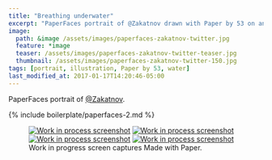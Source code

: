 ```yaml
---
title: "Breathing underwater"
excerpt: "PaperFaces portrait of @Zakatnov drawn with Paper by 53 on an iPad."
image: 
  path: &image /assets/images/paperfaces-zakatnov-twitter.jpg 
  feature: *image
  teaser: /assets/images/paperfaces-zakatnov-twitter-teaser.jpg
  thumbnail: /assets/images/paperfaces-zakatnov-twitter-150.jpg
tags: [portrait, illustration, Paper by 53, water]
last_modified_at: 2017-01-17T14:20:46-05:00
---
```


PaperFaces portrait of [@Zakatnov](https://twitter.com/Zakatnov).

{% include boilerplate/paperfaces-2.md %}

<figure class="third">
	<a href="/assets/images/paperfaces-zakatnov-process-1-lg.jpg"><img src="/assets/images/paperfaces-zakatnov-process-1-600.jpg" alt="Work in process screenshot"></a>
	<a href="/assets/images/paperfaces-zakatnov-process-2-lg.jpg"><img src="/assets/images/paperfaces-zakatnov-process-2-600.jpg" alt="Work in process screenshot"></a>
	<a href="/assets/images/paperfaces-zakatnov-process-3-lg.jpg"><img src="/assets/images/paperfaces-zakatnov-process-3-600.jpg" alt="Work in process screenshot"></a>
	<a href="/assets/images/paperfaces-zakatnov-process-4-lg.jpg"><img src="/assets/images/paperfaces-zakatnov-process-4-600.jpg" alt="Work in process screenshot"></a>
	<figcaption>Work in progress screen captures Made with Paper.</figcaption>
</figure>
